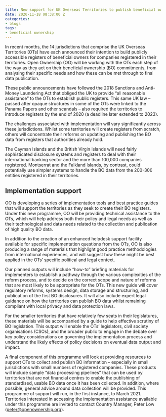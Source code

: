 ```yaml
---
title: New support for UK Overseas Territories to publish beneficial ownership data
date: 2020-11-18 08:38:00 Z
categories:
- blogs
tags:
- beneficial ownership
---
```


In recent months, the 14 jurisdictions that comprise the UK Overseas Territories (OTs) have each announced their intention to build publicly accessible registers of beneficial owners for companies registered in their territories. Open Ownership (OO) will be working with the OTs each step of the way as they act on their beneficial ownership (BO) commitments, from analysing their specific needs and how these can be met through to final data publication. 

These public announcements have followed the 2018 Sanctions and Anti-Money Laundering Act that obliged the UK to provide “all reasonable assistance” to the OTs to establish public registers. This same UK law – passed after opaque structures in some of the OTs were linked to the Panama Papers and other scandals – also required the territories to introduce registers by the end of 2020 (a deadline later extended to 2023). 

The challenges associated with implementation will vary significantly across these jurisdictions. Whilst some territories will create registers from scratch, others will concentrate their reforms on updating and publishing the BO data from registers that authorities already hold. 

The Cayman Islands and the British Virgin Islands will need fairly sophisticated disclosure systems and registers to deal with their international banking sector and the more than 100,000 companies registered. Montserrat and the Falkland Islands, by contrast, could potentially use simpler systems to handle the BO data from the 200-300 entities registered in their territories. 

## Implementation support

OO is developing a series of implementation tools and best practice guides that will support the territories as they seek to create their BO registers. Under this new programme, OO will be providing technical assistance to the OTs, which will help address both their policy and legal needs as well as their technological and data needs related to the collection and publication of high quality BO data. 
 
In addition to the creation of an enhanced helpdesk support facility available for specific implementation questions from the OTs, OO is also producing a range of materials that highlight good practice methodologies from international experiences, and will suggest how these might be best applied in the OTs’ specific political and legal context. 

Our planned outputs will include “how-to” briefing materials for implementers to establish a pathway through the various complexities of the reform process, and to decide on the correct scope and nature of reforms that are most likely to be appropriate for the OTs. This new guide will cover regulatory reforms, systems design, data storage and structuring, and publication of the first BO disclosures. It will also include expert legal guidance on how the territories can publish BO data whilst remaining compliant with local privacy and data protection laws. 

For the smaller territories that have relatively few seats in their legislatures, these materials will be accompanied by a guide to help effective scrutiny of BO legislation. This output will enable the OTs’ legislators, civil society organisations (CSOs), and the broader public to engage in the debate over key policy considerations on governing the implementation process and understand the likely effects of policy decisions on eventual data output and impact.

A final component of this programme will look at providing resources to support OTs to collect and publish BO information – especially in small jurisdictions with small numbers of registered companies. These products will include sample “data processing pipelines” that can be used by territories that are not financial centres to enable the publishing of standardised, usable BO data once it has been collected. In addition, where possible, general advice around data collection will be provided. 
This programme of support will run, in the first instance, to March 2021. Territories interested in accessing the implementation assistance available under this programme are invited to contact Country Manager, Peter Low (peter@openownership.org).
